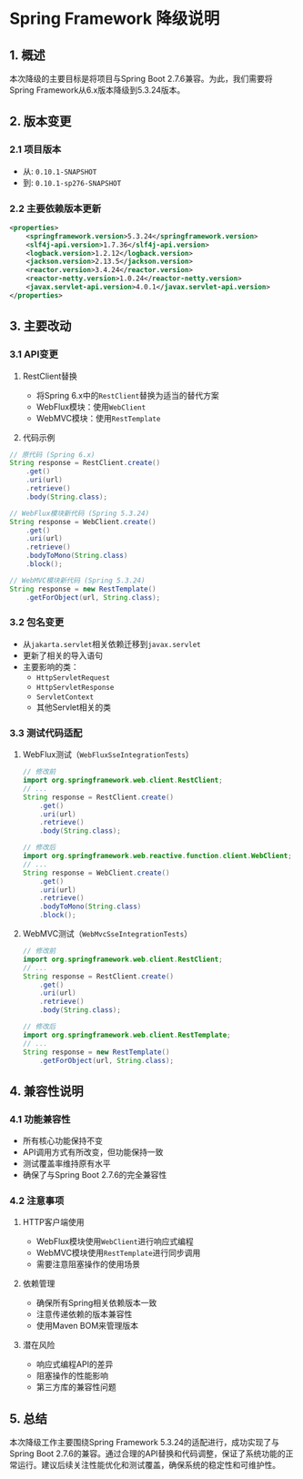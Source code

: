# Spring Framework 降级说明

## 1. 概述

本次降级的主要目标是将项目与Spring Boot 2.7.6兼容。为此，我们需要将Spring Framework从6.x版本降级到5.3.24版本。

## 2. 版本变更

### 2.1 项目版本

- 从: `0.10.1-SNAPSHOT`
- 到: `0.10.1-sp276-SNAPSHOT`

### 2.2 主要依赖版本更新

```xml
<properties>
    <springframework.version>5.3.24</springframework.version>
    <slf4j-api.version>1.7.36</slf4j-api.version>
    <logback.version>1.2.12</logback.version>
    <jackson.version>2.13.5</jackson.version>
    <reactor.version>3.4.24</reactor.version>
    <reactor-netty.version>1.0.24</reactor-netty.version>
    <javax.servlet-api.version>4.0.1</javax.servlet-api.version>
</properties>
```

## 3. 主要改动

### 3.1 API变更

1. RestClient替换
   - 将Spring 6.x中的`RestClient`替换为适当的替代方案
   - WebFlux模块：使用`WebClient`
   - WebMVC模块：使用`RestTemplate`

2. 代码示例

```java
// 原代码 (Spring 6.x)
String response = RestClient.create()
    .get()
    .uri(url)
    .retrieve()
    .body(String.class);

// WebFlux模块新代码 (Spring 5.3.24)
String response = WebClient.create()
    .get()
    .uri(url)
    .retrieve()
    .bodyToMono(String.class)
    .block();

// WebMVC模块新代码 (Spring 5.3.24)
String response = new RestTemplate()
    .getForObject(url, String.class);
```

### 3.2 包名变更

- 从`jakarta.servlet`相关依赖迁移到`javax.servlet`
- 更新了相关的导入语句
- 主要影响的类：
  - `HttpServletRequest`
  - `HttpServletResponse`
  - `ServletContext`
  - 其他Servlet相关的类

### 3.3 测试代码适配

1. WebFlux测试（`WebFluxSseIntegrationTests`）

    ```java
    // 修改前
    import org.springframework.web.client.RestClient;
    // ...
    String response = RestClient.create()
        .get()
        .uri(url)
        .retrieve()
        .body(String.class);

    // 修改后
    import org.springframework.web.reactive.function.client.WebClient;
    // ...
    String response = WebClient.create()
        .get()
        .uri(url)
        .retrieve()
        .bodyToMono(String.class)
        .block();
    ```

2. WebMVC测试（`WebMvcSseIntegrationTests`）

    ```java
    // 修改前
    import org.springframework.web.client.RestClient;
    // ...
    String response = RestClient.create()
        .get()
        .uri(url)
        .retrieve()
        .body(String.class);

    // 修改后
    import org.springframework.web.client.RestTemplate;
    // ...
    String response = new RestTemplate()
        .getForObject(url, String.class);
    ```

## 4. 兼容性说明

### 4.1 功能兼容性

- 所有核心功能保持不变
- API调用方式有所改变，但功能保持一致
- 测试覆盖率维持原有水平
- 确保了与Spring Boot 2.7.6的完全兼容性

### 4.2 注意事项

1. HTTP客户端使用
   - WebFlux模块使用`WebClient`进行响应式编程
   - WebMVC模块使用`RestTemplate`进行同步调用
   - 需要注意阻塞操作的使用场景

2. 依赖管理
   - 确保所有Spring相关依赖版本一致
   - 注意传递依赖的版本兼容性
   - 使用Maven BOM来管理版本

3. 潜在风险
   - 响应式编程API的差异
   - 阻塞操作的性能影响
   - 第三方库的兼容性问题

## 5. 总结

本次降级工作主要围绕Spring Framework 5.3.24的适配进行，成功实现了与Spring Boot 2.7.6的兼容。通过合理的API替换和代码调整，保证了系统功能的正常运行。建议后续关注性能优化和测试覆盖，确保系统的稳定性和可维护性。
